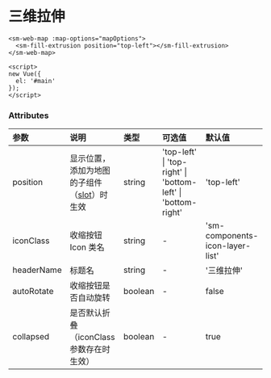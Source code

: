 # 三维拉伸

<sm-iframe src=""></sm-iframe>

```vue
<sm-web-map :map-options="mapOptions">
  <sm-fill-extrusion position="top-left"></sm-fill-extrusion>
</sm-web-map>

<script>
new Vue({
  el: '#main'
});
</script>
```

### Attributes

| 参数             | 说明                                                                            | 类型                                             | 可选值                                                       | 默认值                            |
| :--------------- | :------------------------------------------------------------------------------ | :----------------------------------------------- | :----------------------------------------------------------- | :-------------------------------- |
| position         | 显示位置，添加为地图的子组件（[slot](https://cn.vuejs.org/v2/api/#slot)）时生效 | string                                           | 'top-left' \| 'top-right' \| 'bottom-left' \| 'bottom-right' | 'top-left'                        |
| iconClass        | 收缩按钮 Icon 类名                                                              | string                                           | -                                                            | 'sm-components-icon-layer-list' |
| headerName       | 标题名                                                                          | string                                           | -                                                            | '三维拉伸'                        |
| autoRotate       | 收缩按钮是否自动旋转                                                            | boolean                                          | -                                                            | false                             |
| collapsed        | 是否默认折叠（iconClass 参数存在时生效）                                        | boolean                                          | -                                                            | true                              |
